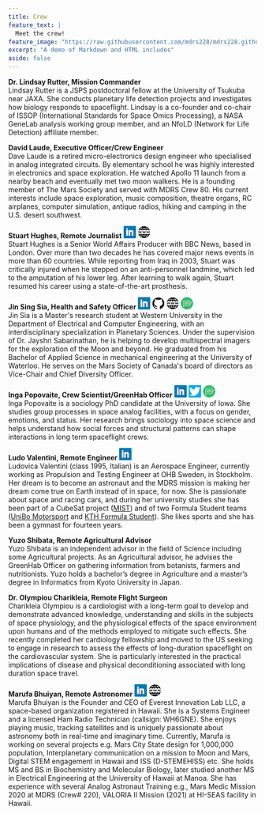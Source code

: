 ```yaml
---
title: Crew
feature_text: |
  Meet the crew!
feature_image: "https://raw.githubusercontent.com/mdrs228/mdrs228.github.io/master/bannerCrew.png"
excerpt: "A demo of Markdown and HTML includes"
aside: false
---
```


**Dr. Lindsay Rutter, Mission Commander**  
Lindsay Rutter is a JSPS postdoctoral fellow at the University of Tsukuba near JAXA. She conducts planetary life detection projects and investigates how biology responds to spaceflight. Lindsay is a co-founder and co-chair of ISSOP (International Standards for Space Omics Processing), a NASA GeneLab analysis working group member, and an NfoLD (Network for Life Detection) affiliate member.

**David Laude, Executive Officer/Crew Engineer**  
Dave Laude is a retired micro-electronics design engineer who specialised in analog integrated circuits. By elementary school he was highly interested in electronics and space exploration. He watched Apollo 11 launch from a nearby beach and eventually met two moon walkers. He is a founding member of The Mars Society and served with MDRS Crew 80. His current interests include space exploration, music composition, theatre organs, RC airplanes, computer simulation, antique radios, hiking and camping in the U.S. desert southwest.

**Stuart Hughes, Remote Journalist**  [![Profile on LinkedIn](picLI.png)](https://www.linkedin.com/in/stuart-hughes-a1aa715b)  [![Personal Webpage](picWWW.png)](https://stuarthughesnews.co.uk)  
Stuart Hughes is a Senior World Affairs Producer with BBC News, based in London. Over more than two decades he has covered major news events in more than 60 countries. While reporting from Iraq in 2003, Stuart was critically injured when he stepped on an anti-personnel landmine, which led to the amputation of his lower leg. After learning to walk again, Stuart resumed his career using a state-of-the-art prosthesis.

**Jin Sing Sia, Health and Safety Officer**  [![Profile on LinkedIn](picLI.png)](https://www.linkedin.com/in/jssia)  [![Profile on GitHub](picGithub.png)](https://github.com/jssia)  [![Personal Webpage](picWWW.png)](https://jssia.weebly.com)  [![Personal Blog](picBlog.png)](https://medium.com/@jssia)   
Jin Sia is a Master's research student at Western University in the Department of Electrical and Computer Engineering, with an interdisciplinary specialization in Planetary Sciences. Under the supervision of Dr. Jayshri Sabarinathan, he is helping to develop multispectral imagers for the exploration of the Moon and beyond. He graduated from his Bachelor of Applied Science in mechanical engineering at the University of Waterloo. He serves on the Mars Society of Canada's board of directors as Vice-Chair and Chief Diversity Officer.

**Inga Popovaite, Crew Scientist/GreenHab Officer**  [![Profile on LinkedIn](picLI.png)](https://www.linkedin.com/in/inga-popovaite)  [![Personal Twitter](picTwitter.png)](https://twitter.com/inga_pop)  [![Personal Blog](picBlog.png)](https://popovaite.com)   
Inga Popovaite is a sociology PhD candidate at the University of Iowa. She studies group processes in space analog facilities, with a focus on gender, emotions, and status. Her research brings sociology into space science and helps understand how social forces and structural patterns can shape interactions in long term spaceflight crews. 

**Ludo Valentini, Remote Engineer** [![Profile on LinkedIn](picLI.png)](https://www.linkedin.com/in/ludovicavalentini/)   
Ludovica Valentini (class 1995, Italian) is an Aerospace Engineer, currently working as Propulsion and Testing Engineer at OHB Sweden, in Stockholm. Her dream is to become an astronaut and the MDRS mission is making her dream come true on Earth instead of in space, for now. She is passionate about space and racing cars, and during her university studies she has been part of a CubeSat project ([MIST](https://mistsatellite.space)) and of two Formula Student teams ([UniBo Motorsport](https://motorsport.unibo.it/) and [KTH Formula Student](https://www.kthformulastudent.se/)). She likes sports and she has been a gymnast for fourteen years.

**Yuzo Shibata, Remote Agricultural Advisor**  
Yuzo Shibata is an independent advisor in the field of Science including some Agricultural projects. As an Agricultural advisor, he advises the GreenHab Officer on gathering information from botanists, farmers and nutritionists. Yuzo holds a bachelor’s degree in Agriculture and a master’s degree in Informatics from Kyoto University in Japan.

**Dr. Olympiou Charikleia, Remote Flight Surgeon**   
Charikleia Olympiou is a cardiologist with a long-term goal to develop and demonstrate advanced knowledge, understanding and skills in the subjects of space physiology, and the physiological effects of the space environment upon humans and of the methods employed to mitigate such effects. She recently completed her cardiology fellowship and moved to the US seeking to engage in research to assess the effects of long-duration spaceflight on the cardiovascular system. She is particularly interested in the practical implications of disease and physical deconditioning associated with long duration space travel.

**Marufa Bhuiyan, Remote Astronomer** [![Profile on LinkedIn](picLI.png)](https://www.linkedin.com/in/marufabhuiyan)
[![Personal Webpage](picWWW.png)](https://www.globe.gov/web/mithilamarufa)   
Marufa Bhuiyan is the Founder and CEO of Everest Innovation Lab LLC, a space-based organization registered in Hawaii. She is a Systems Engineer and a licensed Ham Radio Technician (callsign: WH6GNE). She enjoys playing music, tracking satellites and is uniquely passionate about astronomy both in real-time and imaginary time. Currently, Marufa is working on several projects e.g. Mars City State design for 1,000,000 population, Interplanetary communication on a mission to Moon and Mars, Digital STEM engagement in Hawaii and ISS (D-STEMEHISS) etc. She holds MS and BS in Biochemistry and Molecular Biology, later studied another MS in Electrical Engineering at the University of Hawaii at Manoa. She has experience with several Analog Astronaut Training e.g., Mars Medic Mission 2020 at MDRS (Crew# 220), VALORIA II Mission (2021) at HI-SEAS facility in Hawaii.
